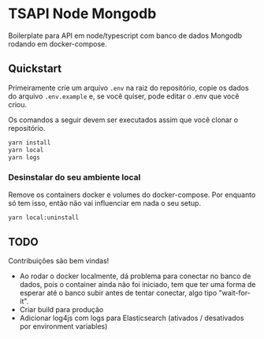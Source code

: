 # TSAPI Node Mongodb

Boilerplate para API em node/typescript com banco de dados Mongodb rodando em docker-compose.

## Quickstart

Primeiramente crie um arquivo `.env` na raiz do repositório, copie os dados do arquivo `.env.example` e, se você quiser, pode editar o .env que você criou.

Os comandos a seguir devem ser executados assim que você clonar o repositório.

```bash
yarn install
yarn local
yarn logs
```

### Desinstalar do seu ambiente local

Remove os containers docker e volumes do docker-compose. Por enquanto só tem isso, então não vai influenciar em nada o seu setup.

```bash
yarn local:uninstall
```

## TODO

Contribuições são bem vindas!

- Ao rodar o docker localmente, dá problema para conectar no banco de dados, pois o container ainda não foi iniciado, tem que ter uma forma de esperar até o banco subir antes de tentar conectar, algo tipo "wait-for-it".
- Criar build para produção
- Adicionar log4js com logs para Elasticsearch (ativados / desativados por environment variables)

